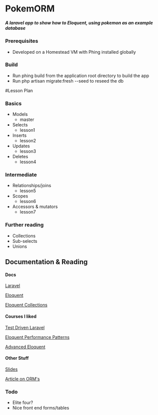 # PokemORM

##### A laravel app to show how to Eloquent, using pokemon as an example database

### Prerequisites
- Developed on a Homestead VM with Phing installed globally
### Build
- Run phing build from the application root directory to build the app
- Run php artisan migrate:fresh --seed to reseed the db

#Lesson Plan
### Basics
- Models
    - master
- Selects
    - lesson1
- Inserts
    - lesson2
- Updates
    - lesson3
- Deletes
    - lesson4
### Intermediate
- Relationships/joins
    - lesson5
- Scopes
    - lesson6
- Accessors & mutators
    - lesson7

### Further reading
- Collections
- Sub-selects
- Unions

## Documentation & Reading

#### Docs

[Laravel](https://laravel.com/docs/8.x)

[Eloquent](https://laravel.com/docs/8.x/eloquent)

[Eloquent Collections](https://laravel.com/docs/8.x/eloquent-collections)

#### Courses I liked

[Test Driven Laravel](https://course.testdrivenlaravel.com/)

[Eloquent Performance Patterns](https://eloquent-course.reinink.ca/)

[Advanced Eloquent](https://laraveldaily.teachable.com/p/laravel-eloquent-expert-level)

#### Other Stuff

[Slides](https://docs.google.com/presentation/d/14GPIT8JuxxKgZiQM1G4LOOp1VfkYeXy1DEzCEyFBY6k/edit?usp=sharing)

[Article on ORM's](https://fideloper.com/how-we-code)

### Todo
- Elite four?
- Nice front end forms/tables
